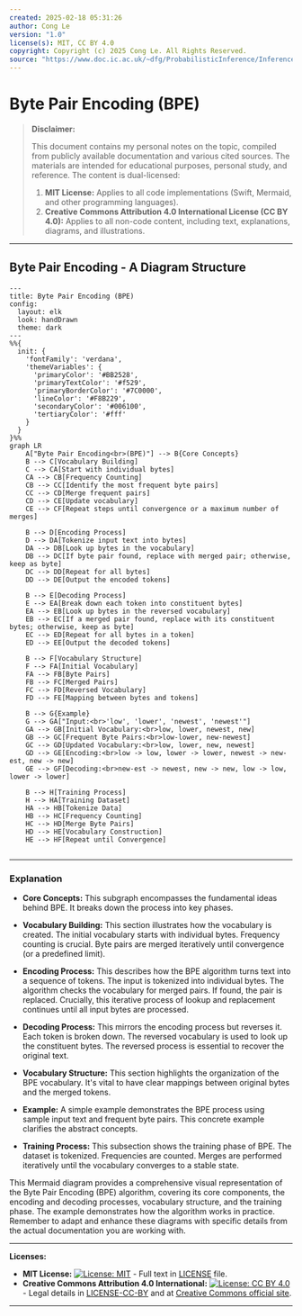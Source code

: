 ```yaml
---
created: 2025-02-18 05:31:26
author: Cong Le
version: "1.0"
license(s): MIT, CC BY 4.0
copyright: Copyright (c) 2025 Cong Le. All Rights Reserved.
source: "https://www.doc.ic.ac.uk/~dfg/ProbabilisticInference/InferenceAndMachineLearningNotes.pdf"
---
```




# Byte Pair Encoding (BPE)
> **Disclaimer:**
>
> This document contains my personal notes on the topic,
> compiled from publicly available documentation and various cited sources.
> The materials are intended for educational purposes, personal study, and reference.
> The content is dual-licensed:
> 1. **MIT License:** Applies to all code implementations (Swift, Mermaid, and other programming languages).
> 2. **Creative Commons Attribution 4.0 International License (CC BY 4.0):** Applies to all non-code content, including text, explanations, diagrams, and illustrations.
---


## Byte Pair Encoding - A Diagram Structure




```mermaid
---
title: Byte Pair Encoding (BPE)
config:
  layout: elk
  look: handDrawn
  theme: dark
---
%%{
  init: {
    'fontFamily': 'verdana',
    'themeVariables': {
      'primaryColor': '#BB2528',
      'primaryTextColor': '#f529',
      'primaryBorderColor': '#7C0000',
      'lineColor': '#F8B229',
      'secondaryColor': '#006100',
      'tertiaryColor': '#fff'
    }
  }
}%%
graph LR
    A["Byte Pair Encoding<br>(BPE)"] --> B{Core Concepts}
    B --> C[Vocabulary Building]
    C --> CA[Start with individual bytes]
    CA --> CB[Frequency Counting]
    CB --> CC[Identify the most frequent byte pairs]
    CC --> CD[Merge frequent pairs]
    CD --> CE[Update vocabulary]
    CE --> CF[Repeat steps until convergence or a maximum number of merges]

    B --> D[Encoding Process]
    D --> DA[Tokenize input text into bytes]
    DA --> DB[Look up bytes in the vocabulary]
    DB --> DC[If byte pair found, replace with merged pair; otherwise, keep as byte]
    DC --> DD[Repeat for all bytes]
    DD --> DE[Output the encoded tokens]

    B --> E[Decoding Process]
    E --> EA[Break down each token into constituent bytes]
    EA --> EB[Look up bytes in the reversed vocabulary]
    EB --> EC[If a merged pair found, replace with its constituent bytes; otherwise, keep as byte]
    EC --> ED[Repeat for all bytes in a token]
    ED --> EE[Output the decoded tokens]

    B --> F[Vocabulary Structure]
    F --> FA[Initial Vocabulary]
    FA --> FB[Byte Pairs]
    FB --> FC[Merged Pairs]
    FC --> FD[Reversed Vocabulary]
    FD --> FE[Mapping between bytes and tokens]
    
    B --> G{Example}
    G --> GA["Input:<br>'low', 'lower', 'newest', 'newest'"]
    GA --> GB[Initial Vocabulary:<br>low, lower, newest, new]
    GB --> GC[Frequent Byte Pairs:<br>low-lower, new-newest]
    GC --> GD[Updated Vocabulary:<br>low, lower, new, newest]
    GD --> GE[Encoding:<br>low -> low, lower -> lower, newest -> new-est, new -> new]
    GE --> GF[Decoding:<br>new-est -> newest, new -> new, low -> low, lower -> lower]

    B --> H[Training Process]
    H --> HA[Training Dataset]
    HA --> HB[Tokenize Data]
    HB --> HC[Frequency Counting]
    HC --> HD[Merge Byte Pairs]
    HD --> HE[Vocabulary Construction]
    HE --> HF[Repeat until Convergence]
    
```

---


### Explanation

* **Core Concepts:**  This subgraph encompasses the fundamental ideas behind BPE. It breaks down the process into key phases.

* **Vocabulary Building:** This section illustrates how the vocabulary is created. The initial vocabulary starts with individual bytes.  Frequency counting is crucial. Byte pairs are merged iteratively until convergence (or a predefined limit).

* **Encoding Process:** This describes how the BPE algorithm turns text into a sequence of tokens. The input is tokenized into individual bytes. The algorithm checks the vocabulary for merged pairs. If found, the pair is replaced.  Crucially, this iterative process of lookup and replacement continues until all input bytes are processed.

* **Decoding Process:** This mirrors the encoding process but reverses it.  Each token is broken down. The reversed vocabulary is used to look up the constituent bytes. The reversed process is essential to recover the original text.

* **Vocabulary Structure:** This section highlights the organization of the BPE vocabulary. It's vital to have clear mappings between original bytes and the merged tokens.

* **Example:** A simple example demonstrates the BPE process using sample input text and frequent byte pairs. This concrete example clarifies the abstract concepts.

* **Training Process:** This subsection shows the training phase of BPE. The dataset is tokenized. Frequencies are counted. Merges are performed iteratively until the vocabulary converges to a stable state.


This Mermaid diagram provides a comprehensive visual representation of the Byte Pair Encoding (BPE) algorithm, covering its core components, the encoding and decoding processes, vocabulary structure, and the training phase.  The example demonstrates how the algorithm works in practice. Remember to adapt and enhance these diagrams with specific details from the actual documentation you are working with.



---
**Licenses:**

- **MIT License:**  [![License: MIT](https://img.shields.io/badge/License-MIT-yellow.svg)](LICENSE) - Full text in [LICENSE](LICENSE) file.
- **Creative Commons Attribution 4.0 International:** [![License: CC BY 4.0](https://licensebuttons.net/l/by/4.0/88x31.png)](LICENSE-CC-BY) - Legal details in [LICENSE-CC-BY](LICENSE-CC-BY) and at [Creative Commons official site](http://creativecommons.org/licenses/by/4.0/).

---